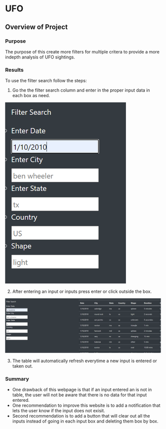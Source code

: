 # UFO
## Overview of Project
### Purpose
The purpose of this create more filters for multiple critera to provide a more indepth analysis of UFO sightings. 

### Results 
To use the filter search follow the steps: 
1. Go the the filter search column and enter in the proper input data in each box as need.

![Picture](https://github.com/ducluu27/UFO/blob/main/imagesv1/Step%201.png)

2. After entering an input or inputs press enter or click outside the box.

![Picture](https://github.com/ducluu27/UFO/blob/main/imagesv1/Step%202.png)


3. The table will automatically refresh everytime a new input is entered or taken out.

### Summary
  * One drawback of this webpage is that if an input entered an is not in table, the user will not be aware that there is no data for that input entered. 
  * One recommendation to improve this website is to add a notification that lets the user know if the input does not exisit.
  * Second recommendation is to add a button that will clear out all the inputs instead of going in each input box and deleting them box by box. 
